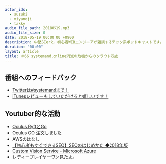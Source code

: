 ```yaml
---
actor_ids:
  - suzuki
  - miyanoji
  - takky
audio_file_path: 20180519.mp3
audio_file_size: 0
date: 2018-05-19 00:00:00 +0900
description: 中堅SIerと、初心者WEBエンジニアが雑談するテック系ポッドキャストです。
duration: "00:00"
layout: article
title: ＃66 systemand.online消滅の危機からのクラウド万歳
---
```

## 番組へのフィードバック
* [Twitterは#systemandまで！](https://twitter.com/search?q=%23systemand)
* [iTunesレビューもしていただけると嬉しいです！](https://itunes.apple.com/jp/podcast/systemand-online/id1205168408?mt=2)

## Youtuber的な活動
* [Oculus RyftとGo](https://www.oculus.com)
* Oculus GO 注文しました
* AWSのはなし
* [【初心者もすぐできるSEO】SEOのはじめかた ◆2018年版](https://seopack.jp/seoblog/20170328-sugu_01_howto-start/)
* [Custom Vision Service - Microsoft Azure](https://azure.microsoft.com/ja-jp/services/cognitive-services/custom-vision-service/)
* レディープレイヤーワン見たよ。

